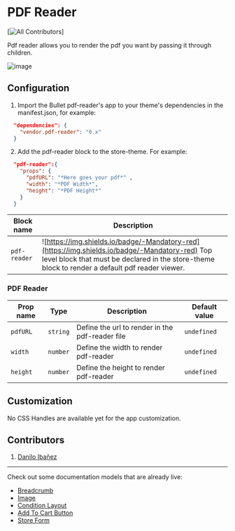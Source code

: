 # PDF Reader

[![All Contributors](https://img.shields.io/badge/all_contributors-1-orange.svg?style=flat-square)]


Pdf reader allows you to render the pdf you want by passing it through children.

![image](https://user-images.githubusercontent.com/94373834/220145528-7fe2daad-3fb6-4a47-9a98-70bab5e770c2.png)

## Configuration 

1. Import the Bullet pdf-reader's app to your theme's dependencies in the manifest.json, for example:
```json
  "dependencies": {
    "vendor.pdf-reader": "0.x"
  }
 ```
 
 2. Add the pdf-reader block to the store-theme. For example:
```json
  "pdf-reader":{
    "props": {
      "pdfURL": "*Here goes your pdf*" ,
      "width": "*PDF Width*",
      "height": "*PDF Height*"
    }
  }
   ```
| Block name     | Description                                     |
| -------------- | ----------------------------------------------- |
| `pdf-reader` | ![https://img.shields.io/badge/-Mandatory-red](https://img.shields.io/badge/-Mandatory-red)  Top level block that must be declared in the store-theme block to render a default pdf reader viewer.   |

### PDF Reader

| Prop name    | Type            | Description    | Default value                                                                                                                               |
| ------------ | --------------- | --------------------------------------------------------------------- | ---------- | 
| `pdfURL`        | `string`       |  Define the url to render in the pdf-reader file       | `undefined`              |
| `width`        | `number`       | Define the width  to render pdf-reader      | `undefined`              |
| `height`        | `number`       | Define the height to render pdf-reader         | `undefined`              |


## Customization

No CSS Handles are available yet for the app customization.


## Contributors

1. [Danilo Ibañez](https://www.linkedin.com/in/danilo-ib%C3%A1%C3%B1ez-519a4023a/)

---- 

Check out some documentation models that are already live: 
- [Breadcrumb](https://github.com/vtex-apps/breadcrumb)
- [Image](https://vtex.io/docs/components/general/vtex.store-components/image)
- [Condition Layout](https://vtex.io/docs/components/all/vtex.condition-layout@1.1.6/)
- [Add To Cart Button](https://vtex.io/docs/components/content-blocks/vtex.add-to-cart-button@0.9.0/)
- [Store Form](https://vtex.io/docs/components/all/vtex.store-form@0.3.4/)